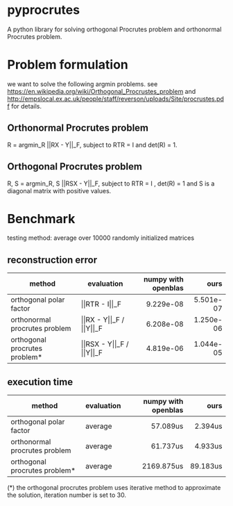 # pyprocrutes
A python library for solving orthogonal Procrutes problem and orthonormal Procrutes problem.

# Problem formulation
we want to solve the following argmin problems. 
see https://en.wikipedia.org/wiki/Orthogonal_Procrustes_problem
and http://empslocal.ex.ac.uk/people/staff/reverson/uploads/Site/procrustes.pdf for details.
## Orthonormal Procrutes problem
R = argmin\_R \|\|RX - Y\|\|\_F, subject to RTR = I and det(R) = 1.
## Orthogonal Procrutes problem
R, S = argmin\_R, S \|\|RSX - Y\|\|\_F, subject to RTR = I , det(R) = 1 and S is a diagonal matrix with positive values.


# Benchmark 
testing method: average over 10000 randomly initialized matrices
## reconstruction error
|        method                |   evaluation        | numpy with openblas | ours              |  
| ---------------------------- | --------------------|--------------------:|------------------:|
| orthogonal polar factor      | \|\|RTR - I\|\|\_F  |                   9.229e-08 | 5.501e-07 | 
| orthonormal procrutes problem| \|\|RX - Y\|\|\_F /  \|\|Y\|\|\_F|      6.208e-08 | 1.250e-06 | 
| orthogonal procrutes problem*| \|\|RSX - Y\|\|\_F  /  \|\|Y\|\|\_F |   4.819e-06 | 1.044e-05 | 

## execution time
|        method                |   evaluation        | numpy with openblas | ours              |
| ---------------------------- | --------------------|--------------------:|------------------:|
| orthogonal polar factor      | average             | 57.089us            | 2.394us           |
| orthonormal procrutes problem| average             | 61.737us            | 4.933us           |
| orthogonal procrutes problem*| average             | 2169.875us          | 89.183us          |

(*) the orthogonal procrutes problem uses iterative method to approximate the solution, iteration number is set to 30.
